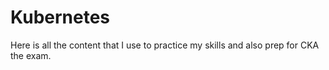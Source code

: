 # Kubernetes

Here is all the content that I use to practice my skills and also prep for CKA the exam.